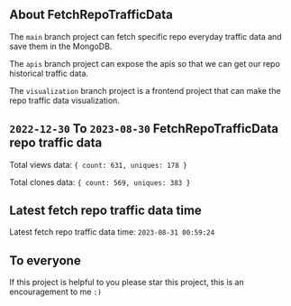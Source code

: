 ## About FetchRepoTrafficData

The `main` branch project can fetch specific repo everyday traffic data and save them in the MongoDB.

The `apis` branch project can expose the apis so that we can get our repo historical traffic data.

The `visualization` branch project is a frontend project that can make the repo traffic data visualization.

## `2022-12-30` To `2023-08-30` FetchRepoTrafficData repo traffic data

Total views data: `{ count: 631, uniques: 178 }`

Total clones data: `{ count: 569, uniques: 383 }`

## Latest fetch repo traffic data time

Latest fetch repo traffic data time: `2023-08-31 00:59:24`

## To everyone

If this project is helpful to you please star this project, this is an encouragement to me `:)`




